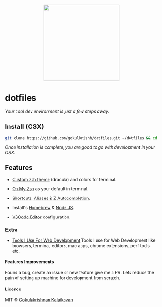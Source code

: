 <p align="center"><img src="https://raw.githubusercontent.com/gokulkrishh/dotfiles/master/logo.png" width="250" height="250"/></p>

# dotfiles

*Your cool dev environment is just a few steps away.*

## Install (OSX)

```sh
git clone https://github.com/gokulkrishh/dotfiles.git ~/dotfiles && cd ~/dotfiles && bash install.sh
```

*Once installation is complete, you are good to go with development in your OSX.*

## Features

  - [Custom zsh theme](https://raw.githubusercontent.com/gokulkrishh/dotfiles/master/terminal.png) (dracula) and colors for terminal.

  - [Oh My Zsh](https://github.com/robbyrussell/oh-my-zsh) as your default in terminal.
  
  - [Shortcuts, Aliases & Z Autocompletion](https://github.com/gokulkrishh/dotfiles/blob/master/docs/Aliases.md).

  - Install's [Homebrew](http://brew.sh/) & [Node.JS](https://nodejs.org/en/).
	
  - [VSCode Editor](https://github.com/gokulkrishh/dotfiles/tree/master/vscode) configuration.

### Extra

 - [Tools I Use For Web Development](https://gokulkrishh.github.io/tools/2017/08/10/tools-i-use-for-web-development.html) Tools I use for Web Development like browsers, terminal, editors, mac apps, chrome extensions, perf tools etc.

#### Features Improvements
Found a bug, create an issue or new feature give me a PR. Lets reduce the pain of setting up machine for development from scratch.

#### Licence

MIT © [Gokulakrishnan Kalaikovan](http://github.com/gokulkrishh)   
